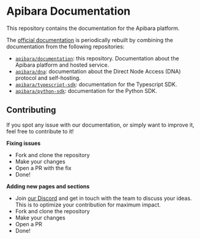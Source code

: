 # Apibara Documentation

This repository contains the documentation for the Apibara platform.

The [official documentation](https://www.apibara.com/docs) is periodically
rebuilt by combining the documentation from the following repositories:

 - [`apibara/documentation`](https://github.com/apibara/documentation): this
   repository. Documentation about the Apibara platform and hosted service.
 - [`apibara/dna`](https://github.com/apibara/dna): documentation about the
   Direct Node Access (DNA) protocol and self-hosting.
 - [`apibara/typescript-sdk`](https://github.com/apibara/typescript-sdk):
   documentation for the Typescript SDK.
 - [`apibara/python-sdk`](https://github.com/apibara/python-sdk): documentation
   for the Python SDK.


## Contributing

If you spot any issue with our documentation, or simply want to improve it,
feel free to contribute to it!

**Fixing issues**

 - Fork and clone the repository
 - Make your changes
 - Open a PR with the fix
 - Done!

**Adding new pages and sections**

 - Join [our Discord](https://discord.gg/m7B92CNFNt) and get in touch with the
   team to discuss your ideas. This is to optimize your contribution for maximum
   impact.
 - Fork and clone the repository
 - Make your changes
 - Open a PR
 - Done!

